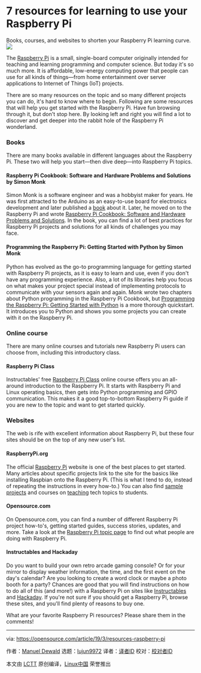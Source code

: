 [#]: collector: (lujun9972)
[#]: translator: (geekpi)
[#]: reviewer: ( )
[#]: publisher: ( )
[#]: url: ( )
[#]: subject: (7 resources for learning to use your Raspberry Pi)
[#]: via: (https://opensource.com/article/19/3/resources-raspberry-pi)
[#]: author: (Manuel Dewald https://opensource.com/users/ntlx)

7 resources for learning to use your Raspberry Pi
======
Books, courses, and websites to shorten your Raspberry Pi learning curve.
![](https://opensource.com/sites/default/files/styles/image-full-size/public/lead-images/reading_book_stars_list.png?itok=Iwa1oBOl)

The [Raspberry Pi][1] is a small, single-board computer originally intended for teaching and learning programming and computer science. But today it's so much more. It is affordable, low-energy computing power that people can use for all kinds of things—from home entertainment over server applications to Internet of Things (IoT) projects.

There are so many resources on the topic and so many different projects you can do, it's hard to know where to begin. Following are some resources that will help you get started with the Raspberry Pi. Have fun browsing through it, but don't stop here. By looking left and right you will find a lot to discover and get deeper into the rabbit hole of the Raspberry Pi wonderland.

### Books

There are many books available in different languages about the Raspberry Pi. These two will help you start—then dive deep—into Raspberry Pi topics.

#### Raspberry Pi Cookbook: Software and Hardware Problems and Solutions by Simon Monk

Simon Monk is a software engineer and was a hobbyist maker for years. He was first attracted to the Arduino as an easy-to-use board for electronics development and later published a [book][2] about it. Later, he moved on to the Raspberry Pi and wrote [Raspberry Pi Cookbook: Software and Hardware Problems and Solutions][3]. In the book, you can find a lot of best practices for Raspberry Pi projects and solutions for all kinds of challenges you may face.

#### Programming the Raspberry Pi: Getting Started with Python by Simon Monk

Python has evolved as the go-to programming language for getting started with Raspberry Pi projects, as it is easy to learn and use, even if you don't have any programming experience. Also, a lot of its libraries help you focus on what makes your project special instead of implementing protocols to communicate with your sensors again and again. Monk wrote two chapters about Python programming in the Raspberry Pi Cookbook, but [Programming the Raspberry Pi: Getting Started with Python][4] is a more thorough quickstart. It introduces you to Python and shows you some projects you can create with it on the Raspberry Pi.

### Online course

There are many online courses and tutorials new Raspberry Pi users can choose from, including this introductory class.

#### Raspberry Pi Class

Instructables' free [Raspberry Pi Class][5] online course offers you an all-around introduction to the Raspberry Pi. It starts with Raspberry Pi and Linux operating basics, then gets into Python programming and GPIO communication. This makes it a good top-to-bottom Raspberry Pi guide if you are new to the topic and want to get started quickly.

### Websites

The web is rife with excellent information about Raspberry Pi, but these four sites should be on the top of any new user's list.

#### RaspberryPi.org

The official [Raspberry Pi][6] website is one of the best places to get started. Many articles about specific projects link to the site for the basics like installing Raspbian onto the Raspberry Pi. (This is what I tend to do, instead of repeating the instructions in every how-to.) You can also find [sample projects][7] and courses on [teaching][8] tech topics to students.

#### Opensource.com

On Opensource.com, you can find a number of different Raspberry Pi project how-to's, getting started guides, success stories, updates, and more. Take a look at the [Raspberry Pi topic page][9] to find out what people are doing with Raspberry Pi.

#### Instructables and Hackaday

Do you want to build your own retro arcade gaming console? Or for your mirror to display weather information, the time, and the first event on the day's calendar? Are you looking to create a word clock or maybe a photo booth for a party? Chances are good that you will find instructions on how to do all of this (and more!) with a Raspberry Pi on sites like [Instructables][10] and [Hackaday][11]. If you're not sure if you should get a Raspberry Pi, browse these sites, and you'll find plenty of reasons to buy one.

What are your favorite Raspberry Pi resources? Please share them in the comments!

--------------------------------------------------------------------------------

via: https://opensource.com/article/19/3/resources-raspberry-pi

作者：[Manuel Dewald][a]
选题：[lujun9972][b]
译者：[译者ID](https://github.com/译者ID)
校对：[校对者ID](https://github.com/校对者ID)

本文由 [LCTT](https://github.com/LCTT/TranslateProject) 原创编译，[Linux中国](https://linux.cn/) 荣誉推出

[a]: https://opensource.com/users/ntlx
[b]: https://github.com/lujun9972
[1]: https://opensource.com/resources/raspberry-pi
[2]: http://simonmonk.org/progardui2ed/
[3]: http://simonmonk.org/raspberry-pi-cookbook-ed2/
[4]: http://simonmonk.org/programming-raspberry-pi-ed2/
[5]: https://www.instructables.com/class/Raspberry-Pi-Class/
[6]: https://raspberrypi.org
[7]: https://projects.raspberrypi.org/
[8]: https://www.raspberrypi.org/training/online
[9]: https://opensource.com/tags/raspberry-pi
[10]: https://www.instructables.com/technology/raspberry-pi/
[11]: https://hackaday.io/projects?tag=raspberry%20pi
